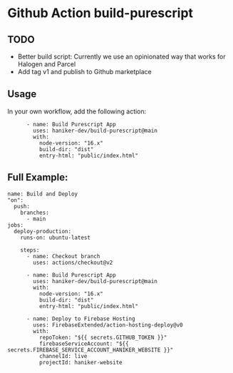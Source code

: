 # Github Action build-purescript

## TODO
- Better build script: Currently we use an opinionated way that works for Halogen and Parcel
- Add tag v1 and publish to Github marketplace

## Usage

In your own workflow, add the following action:
```
      - name: Build Purescript App
        uses: haniker-dev/build-purescript@main
        with:
          node-version: "16.x"
          build-dir: "dist"
          entry-html: "public/index.html"
```

## Full Example:

```
name: Build and Deploy
"on":
  push:
    branches:
      - main
jobs:
  deploy-production:
    runs-on: ubuntu-latest

    steps:
      - name: Checkout branch
        uses: actions/checkout@v2

      - name: Build Purescript App
        uses: haniker-dev/build-purescript@main
        with:
          node-version: "16.x"
          build-dir: "dist"
          entry-html: "public/index.html"

      - name: Deploy to Firebase Hosting
        uses: FirebaseExtended/action-hosting-deploy@v0
        with:
          repoToken: "${{ secrets.GITHUB_TOKEN }}"
          firebaseServiceAccount: "${{ secrets.FIREBASE_SERVICE_ACCOUNT_HANIKER_WEBSITE }}"
          channelId: live
          projectId: haniker-website
```
